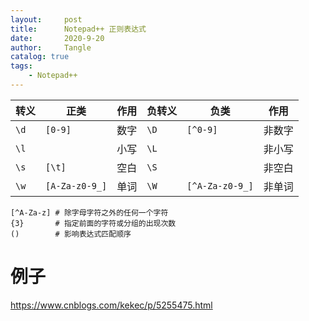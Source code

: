 ```yaml
---
layout:     post
title:      Notepad++ 正则表达式
date:       2020-9-20
author:     Tangle
catalog: true
tags:
    - Notepad++
---
```


| 转义 | 正类           | 作用 | 负转义 | 负类            | 作用   |
| ---- | -------------- | ---- | ------ | --------------- | ------ |
| `\d` | `[0-9]`        | 数字 | `\D`   | `[^0-9]`        | 非数字 |
| `\l` |                | 小写 | `\L`   |                 | 非小写 |
| `\s` | `[\t]`         | 空白 | `\S`   |                 | 非空白 |
| `\w` | `[A-Za-z0-9_]` | 单词 | `\W`   | `[^A-Za-z0-9_]` | 非单词 |

```
[^A-Za-z] # 除字母字符之外的任何一个字符
{3}       # 指定前面的字符或分组的出现次数
()        # 影响表达式匹配顺序
```

# 例子

<https://www.cnblogs.com/kekec/p/5255475.html>
